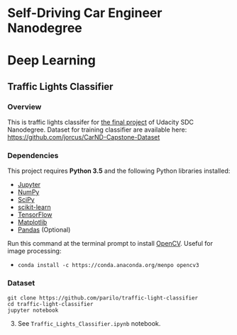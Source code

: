 # Self-Driving Car Engineer Nanodegree
# Deep Learning
## Traffic Lights Classifier

### Overview

This is traffic lights classifer for [the final project](https://github.com/parilo/CarND-Capstone) of Udacity SDC Nanodegree. Dataset for training classifier are available here:
https://github.com/jorcus/CarND-Capstone-Dataset

### Dependencies

This project requires **Python 3.5** and the following Python libraries installed:

- [Jupyter](http://jupyter.org/)
- [NumPy](http://www.numpy.org/)
- [SciPy](https://www.scipy.org/)
- [scikit-learn](http://scikit-learn.org/)
- [TensorFlow](http://tensorflow.org)
- [Matplotlib](http://matplotlib.org/)
- [Pandas](http://pandas.pydata.org/) (Optional)

Run this command at the terminal prompt to install [OpenCV](http://opencv.org/). Useful for image processing:

- `conda install -c https://conda.anaconda.org/menpo opencv3`

### Dataset

```
git clone https://github.com/parilo/traffic-light-classifier
cd traffic-light-classifier
jupyter notebook
```
3. See `Traffic_Lights_Classifier.ipynb` notebook.
